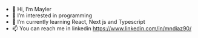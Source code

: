 - 👋 Hi, I’m Mayler
- 👀 I’m interested in programming
- 🌱 I’m currently learning React, Next js and Typescript
- 📫 You can reach me in linkedin https://www.linkedin.com/in/mndiaz90/

<!---
mndiaz90/mndiaz90 is a ✨ special ✨ repository because its `README.md` (this file) appears on your GitHub profile.
You can click the Preview link to take a look at your changes.
--->
